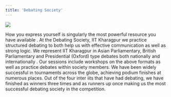 ```yaml
---
title: 'Debating Society'
---
```


![](https://drive.google.com/uc?id=1L9flYBR2bqc1UFi1L9pcoKnaA78Wk-GC)

How you express yourself is singularly the most powerful resource you have available . At the Debating Society, IIT Kharagpur we practice structured debating to both help us with effective communication as well as strong logic. We represent IIT Kharagpur in Asian Parliamentary, British Parliamentary and Presidential (Oxford) type debates both nationally and internationally . Our sessions include workshops on the above formats as well as practice debates within society members. We have been widely successful in tournaments across the globe, achieving podium finishes at numerous places. Out of the four inter iits that have had debating, we have finished as winners three times and as runners up once making us the most successful debating society in the competition.